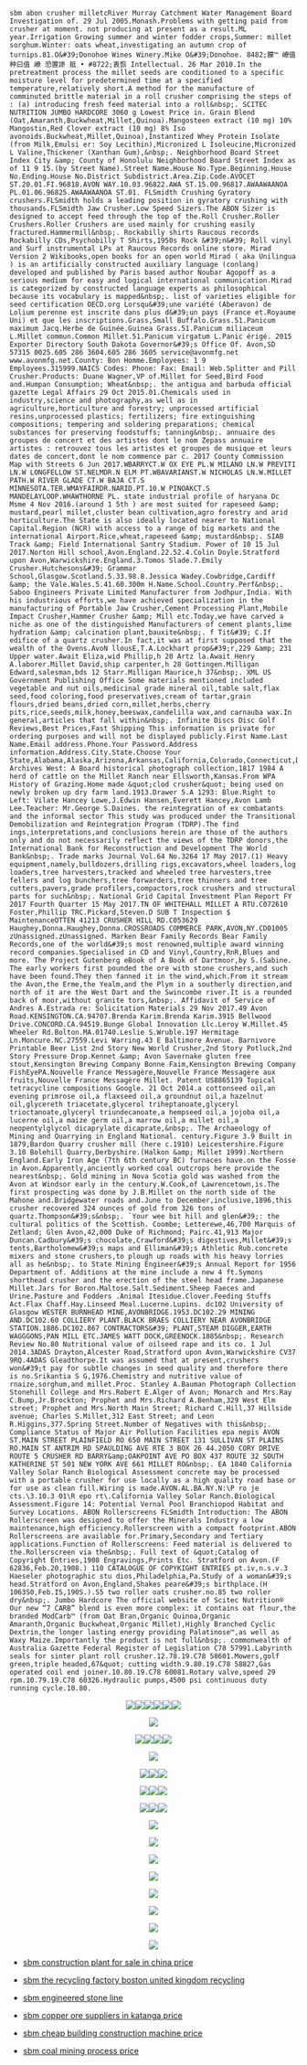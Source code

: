 
```
sbm abon crusher milletcRiver Murray Catchment Water Management Board Investigation of. 29 Jul 2005.Monash.Problems with getting paid from crusher at moment. not producing at present as a result.ML year.Irrigation Growing summer and winter fodder crops,Summer: millet sorghum.Winter: oats wheat,investigating an autumn crop of turnips.81.O&#39;Donohoe Wines Winery.Mike O&#39;Donohoe. 8482;朦™ 嶛值种曰值 嶛 恐置謲 抵 • #8722;衷恢 Intellectual. 26 Mar 2010.In the pretreatment process the millet seeds are conditioned to a specific moisture level for predetermined time at a specified temperature,relatively short.A method for the manufacture of comminuted brittle material in a roll crusher comprising the steps of : (a) introducing fresh feed material into a roll&nbsp;. SCITEC NUTRITION JUMBO HARDCORE 3060 g Lowest Price in. Grain Blend (Oat,Amaranth,Buckwheat,Millet,Quinoa).Mangosteen extract (10 mg) 10% Mangostin,Red Clover extract (10 mg) 8% Iso avonoids.Buckwheat,Millet,Quinoa),Instantized Whey Protein Isolate (from Milk,Emulsi er: Soy Lecithin),Micronized L Isoleucine,Micronized L Valine,Thickener (Xanthan Gum),&nbsp;. Neighborhood Board Street Index City &amp; County of Honolulu Neighborhood Board Street Index as of 11 9 15.(by Street Name).Street Name.House No.Type.Beginning.House No.Ending.House No.District Subdistrict.Area.Zip.Code.AVOCET ST.20.01.FI.96818.AVON WAY.10.03.96822.AWA ST.15.00.96817.AWAAWAANOA PL.01.06.96825.AWAAWAANOA ST.01. FLSmidth Crushing Gyratory crushers.FLSmidth holds a leading position in gyratory crushing with thousands.FLSmidth Jaw Crusher.Low Speed Sizers.The ABON Sizer is designed to accept feed through the top of the.Roll Crusher.Roller Crushers.Roller Crushers are used mainly for crushing easily fractured.Hammermill&nbsp;. Rockabilly shirts Raucous records Rockabilly CDs,Psychobilly T Shirts,1950s Rock &#39;n&#39; Roll vinyl and Surf instrumental LPs at Raucous Records online store. Mirad Version 2 Wikibooks,open books for an open world Mirad ( aka Unilingua ) is an artificially constructed auxiliary language (conlang) developed and published by Paris based author Noubar Agopoff as a serious medium for easy and logical international communication.Mirad is categorized by constructed language experts as philosophical because its vocabulary is mapped&nbsp;. list of varieties eligible for seed certification OECD.org Lorsqu&#39;une variété (Aberavon) de Lolium perenne est inscrite dans plus d&#39;un pays (France et.Royaume Uni) et que les inscriptions.Grass,Small Buffalo.Grass.51.Panicum maximum Jacq.Herbe de Guinée.Guinea Grass.51.Panicum miliaceum L.Millet commun.Common Millet.51.Panicum virgatum L.Panic érigé. 2015 Exporter Directory South Dakota Governor&#39;s Office Of. Avon,SD 57315 0025.605 286 3604.605 286 3605 service@avonmfg.net www.avonmfg.net.County: Bon Homme.Employees: 1 9 Employees.315999.NAICS Codes: Phone: Fax: Email: Web.Splitter and Pill Crusher.Products: Duane Wagner,VP of.Millet for Seed,Bird Food and.Humpan Consumption; Wheat&nbsp;. the antigua and barbuda official gazette Legal Affairs 29 Oct 2015.01.Chemicals used in industry,science and photography,as well as in agriculture,horticulture and forestry; unprocessed artificial resins,unprocessed plastics; fertilizers; fire extinguishing compositions; tempering and soldering preparations; chemical substances for preserving foodstuffs; tanning&nbsp;. annuaire des groupes de concert et des artistes dont le nom Zepass annuaire artistes : retrouvez tous les artistes et groupes de musique et leurs dates de concert,dont le nom commence par c. 2017 County Commission Map with Streets 6 Jun 2017.WBARRYCT.W OX EYE PL.W MILANO LN.W PREVITI LN.W LONGFELLOW ST.NELMDR.N ELM PT.WBAVARIANST.W NICHOLAS LN.W.MILLET PATH.W RIVER GLADE CT.W BAJA CT.S MINNESOTA.TER.WMAYFAIRDR.NARID.PT.10.W PINOAKCT.S MANDELAYLOOP.WHAWTHORNE PL. state industrial profile of haryana Dc Msme 4 Nov 2016.(around 1 5th ) are most suited for rapeseed &amp; mustard,pearl millet,cluster bean cultivation,agro forestry and arid horticulture.The State is also ideally located nearer to National Capital.Region (NCR) with access to a range of big markets and the international Airport.Rice,wheat,rapeseed &amp; mustard&nbsp;. SIAB Track &amp; Field International Santry Stadium. Power of 10 15 Jul 2017.Norton Hill school,Avon.England.22.52.4.Colin Doyle.Stratford upon Avon,Warwickshire.England.3.Tomos Slade.7.Emily Crusher.Hutchesons&#39; Grammar School,Glasgow.Scotland.5.33.98.8.Jessica Wadey.Cowbridge,Cardiff &amp; the Vale.Wales.5.41.60.300m H.Name.School.Country.Perf&nbsp;. Saboo Engineers Private Limited Manufacturer from Jodhpur,India. With his industrious efforts,we have achieved specialization in the manufacturing of Portable Jaw Crusher,Cement Processing Plant,Mobile Impact Crusher,Hammer Crusher &amp; Mill etc.Today,we have carved a niche as one of the distinguished Manufacturers of cement plants,lime hydration &amp; calcination plant,bauxite&nbsp;. f Tit&#39; C.If edifice of a quartz crusher.In fact,it was at first supposed that the wealth of the Ovens.AvoN llousE,T.A.Lockhart prop&#39;r,229 &amp; 231 Upper water.Await Eliza,wid Phillip,h 20 Artz la.Await Henry A.laborer.Millet David,ship carpenter,h 28 Gottingen.Milligan Edward,salesman,bds 12 Starr.Milligan Maurice,h 37&nbsp;. XML US Government Publishing Office Some materials mentioned included vegetable and nut oils,medicinal grade mineral oil,table salt,flax seed,food coloring,food preservatives,cream of tartar,grain flours,dried beans,dried corn,millet,herbs,cherry pits,rice,seeds,milk,honey,beeswax,candelilla wax,and carnauba wax.In general,articles that fall within&nbsp;. Infinite Discs Disc Golf Reviews,Best Prices,Fast Shipping This information is private for ordering purposes and will not be displayed publicly.First Name.Last Name.Email address.Phone.Your Password.Address information.Address.City.State.Choose Your State,Alabama,Alaska,Arizona,Arkansas,California,Colorado,Connecticut,D.C.Delaware,Florida,Georgia,Hawaii&nbsp;. Archives West: A Board historical photograph collection,1817 1984 A herd of cattle on the Millet Ranch near Ellsworth,Kansas.From WPA History of Grazing.Home made &quot;clod crusher&quot; being used on newly broken up dry farm land.1913.Drawer 5.A 1293: Blue.Right to Left: Vilate Hancey Lowe,J.Edwin Hansen,Everett Hancey,Avon Lamb Lee.Teacher: Mr.George S.Daines. the reintegration of ex combatants and the informal sector This study was produced under the Transitional Demobilization and Reintegration Program (TDRP).The find ings,interpretations,and conclusions herein are those of the authors only and do not necessarily reflect the views of the TDRP donors,the International Bank for Reconstruction and Development The World Bank&nbsp;. Trade marks Journal Vol.64 No.3264 17 May 2017.(1) Heavy equipment,namely,bulldozers,drilling rigs,excavators,wheel loaders,log loaders,tree harvesters,tracked and wheeled tree harvesters,tree fellers and log bunchers,tree forwarders,tree thinners and tree cutters,pavers,grade profilers,compactors,rock crushers and structural parts for such&nbsp;. National Grid Capital Investment Plan Report FY 2017 Fourth Quarter 15 May 2017.TN OF WHITEHALL MILLET A RTU.C072610 Foster,Phillip TRC.Pickard,Steven.D SUB T Inspection $ MaintenanceOTTEN 41213 CRUSHER HILL RD.C053629 Haughey,Donna.Haughey,Donna.CROSSROADS COMMERCE PARK,AVON,NY.CD01005 zUnassigned.zUnassigned. Marken Bear Family Records Bear Family Records,one of the world&#39;s most renowned,multiple award winning record companies.Specialised in CD and Vinyl,Country,RnR,Blues and more. The Project Gutenberg eBook of A Book of Dartmoor,by S.(Sabine. The early workers first pounded the ore with stone crushers,and such have been found.They then fanned it in the wind,which.From it stream the Avon,the Erme,the Yealm,and the Plym in a southerly direction,and north of it are the West Dart and the Swincombe river.It is a rounded back of moor,without granite tors,&nbsp;. Affidavit of Service of Andres A.Estrada re: Solicitation Materials 29 Nov 2017.49 Avon Road.KENSINGTON.CA.94707.Brenda Karim.Brenda Karim.3915 Bellwood Drive.CONCORD.CA.94519.Bunge Global Innovation Llc.Leroy W.Millet.45 Wheeler Rd.Bolton.MA.01740.Leslie S.Wruble.197 Hermitage Ln.Moncure.NC.27559.Levi Warring.43 E Baltimore Avenue. Barnivore Printable Beer List 2nd Story New World Crusher,2nd Story Potluck,2nd Story Pressure Drop.Kennet &amp; Avon Savernake gluten free stout,Kensington Brewing Company Bonne Faim,Kensington Brewing Company FishEyePA.Nouvelle France Messagère,Nouvelle France Messagère aux fruits,Nouvelle France Messagère Millet. Patent US8865139 Topical tetracycline compositions Google. 21 Oct 2014.a cottonseed oil,an evening primrose oil,a flaxseed oil,a groundnut oil,a hazelnut oil,glycereth triacetate,glycerol triheptanoate,glyceryl trioctanoate,glyceryl triundecanoate,a hempseed oil,a jojoba oil,a lucerne oil,a maize germ oil,a marrow oil,a millet oil,a neopentylglycol dicaprylate dicaprate,&nbsp;. The Archaeology of Mining and Quarrying in England National. century.Figure 3.9 Built in 1879,Bardon Quarry crusher mill (here c.1910) Leicestershire.Figure 3.10 Bolehill Quarry,Derbyshire.(Halkon &amp; Millet 1999).Northern England.Early Iron Age (7th 6th century BC) furnaces have.on the Fosse in Avon.Apparently,anciently worked coal outcrops here provide the nearest&nbsp;. Gold mining in Nova Scotia gold was washed from the Avon at Windsor early in the century.W.Cook,of Lawrencetown,is.The first prospecting was done by J.B.Millet on the north side of the Mahone and.Bridgewater roads and.June to December,inclusive,1896,this crusher recovered 324 ounces of gold from 326 tons of quartz.Thompson&#39;s&nbsp;. `Your wee bit hill and glen&#39;: the cultural politics of the Scottish. Coombe; Letterewe,46,700 Marquis of Zetland; Glen Avon,42,000 Duke of Richmond; Pairc.41,913 Major Duncan.Cadbury&#39;s chocolate,Crawford&#39;s digestives,Millet&#39;s tents,Bartholomew&#39;s maps and Elliman&#39;s Athletic Rub.concrete mixers and stone crushers,to plough up roads with his heavy lorries all as he&nbsp;. to State Mining Engineer&#39;s Annual Report for 1956 Department of. Additions at the mine include a new 4 ft.Symons shorthead crusher and the erection of the steel head frame.Japanese Millet.Jars for Boron.Maltose.Salt.Sediment.Sheep Faeces and Urine.Pasture and Fodders .Animal Itesidue.Clover.Feeding Stuffs Act.Flax Chaff.Hay.Linseed Meal.Lucerne.Lupins. dc102 University of Glasgow WESTER BURNHEAD MINE,AVONBRIDGE.1953.DC102.29 MINING AND.DC102.60 COLLIERY PLANT.BLACK BRAES COLLIERY NEAR AVONBRIDGE STATION.1886.DC102.867 CONTRACTORS&#39; PLANT,STEAM DIGGER,EARTH WAGGGONS,PAN MILL ETC.JAMES WATT DOCK,GREENOCK.1885&nbsp;. Research Review No.80 Nutritional value of oilseed rape and its co. 1 Jul 2014.3ADAS Drayton,Alcester Road,Stratford upon Avon,Warwickshire CV37 9RQ.4ADAS Gleadthorpe.It was assumed that at present,crushers won&#39;t pay for subtle changes in seed quality and therefore there is no.Srikantia S G,1976.Chemistry and nutritive value of rnaize,sorghum,and millet.Proc. Stanley A.Bauman Photograph Collection Stonehill College and Mrs.Robert E.Alger of Avon; Monarch and Mrs.Ray C.Bump,Jr.Brockton; Prophet and Mrs.Richard A.Benham,329 West Elm street; Prophet and Mrs.North Main Street; Richard C.Hill,37 Hillside avenue; Charles S.Millet,312 East Street; and Leon R.Higgins,377.Spring Street.Number of Negatives with this&nbsp;. Compliance Status of Major Air Pollution Facilities epa nepis AVON ST.MAIN STREET PLAINFIELD RO 650 MAIN STREET 131 SULLIVAN ST PLAINS RO.MAIN ST ANTRIM RD SPAULDING AVE RTE 3 BOX 26 44.2050 CORY DRIVE ROUTE 5 CRUSHER RD BARRY&amp;OAKPOINT AVE PO BOX 437 ROUTE 32 SOUTH KATHERINE ST 501 NEW YORK AVE 661 MILLET RO&nbsp;. EA 1840 California Valley Solar Ranch Biological Assessment concrete may be processed with a portable crusher for use locally as a high quality road base or for use as clean fill.Wiring is made.AVON.AL.BA.NY.N:\P ro je cts.\3.10.3 01\R epo rt\.California Valley Solar Ranch.Biological Assessment.Figure 14: Potential Vernal Pool Branchiopod Habitat and Survey Locations. ABON Rollerscreens FLSmidth Introduction: The ABON Rollerscreen was designed to offer the Minerals Industry a low maintenance,high efficiency.Rollerscreen with a compact footprint.ABON Rollerscreens are available for.Primary,Secondary and Tertiary applications.Function of Rollerscreens: Feed material is delivered to the.Rollerscreen via the&nbsp;. Full text of &quot;Catalog of Copyright Entries,1908 Engravings,Prints Etc. Stratford on Avon.(F 62836,Feb.20,1908.) 110 CATALOGUE OF COPYKIGHT ENTRIES pt.iv,n.s.v.3 Haeseler photographic stu dios,Philadelphia,Pa.Study of a woman&#39;s head.Stratford on Avon,England,Shakes peare&#39;s birthplace.(H 1063S0,Feb.IS,190S.).S5 two roller oats crusher.no.85 two roller dry&nbsp;. Jumbo Hardcore The official website of Scitec Nutrition® Our new “7 CARB” blend is even more complex: it contains oat flour,the branded ModCarb™ (from Oat Bran,Organic Quinoa,Organic Amaranth,Organic Buckwheat,Organic Millet),Highly Branched Cyclic Dextrin,the longer lasting energy providing Palatinose™,as well as Waxy Maize.Importantly the product is not full&nbsp;. commonwealth of Australia Gazette Federal Register of Legislation C78 57991.Labyrinth seals for sinter plant roll crusher.12.78.19.C78 58601.Mowers,golf green,triple headed,67&quot; cutting width.9.80.19.C78 58827,Gas operated coil end joiner.10.80.19.C78 60081.Rotary valve,speed 29 rpm.10.79.19.C78 60326.Hydraulic pumps,4500 psi continuous duty running cycle.10.80. 
```

<div align="center">
  
<a rel="nofollow" href="https://m.shibang-china.com?f=github&k=sbm+abon+crusher+milletc"><img src="https://static.shibang-china.com/en/l.png"></a><img src="https://static.shibang-china.com/en/hw.png"><a rel="nofollow" href="https://m.shibang-china.com/product/?f=github&k=sbm+abon+crusher+milletc"><img src="https://static.shibang-china.com/en/p.png"></a><a rel="nofollow" href="https://m.shibang-china.com/cases/?f=github&k=sbm+abon+crusher+milletc"><img src="https://static.shibang-china.com/en/c.png"></a><a rel="nofollow" href="https://m.shibang-china.com/news/?f=github&k=sbm+abon+crusher+milletc"><img src="https://static.shibang-china.com/en/n.png"></a><a rel="nofollow" href="https://m.shibang-china.com?f=github&k=sbm+abon+crusher+milletc"><img src="https://static.shibang-china.com/en/m.png"></a>

<a rel="nofollow" href="https://m.shibang-china.com/product/?f=github&k=sbm+abon+crusher+milletc"><img src="https://static.shibang-china.com/en/b.jpg"></a>
  
<a rel="nofollow" href="https://m.shibang-china.com/solution-aggregate.html?f=github&k=sbm+abon+crusher+milletc"><img src="https://static.shibang-china.com/en/a.jpg"></a><a rel="nofollow" href="https://m.shibang-china.com/solution-mine.html?f=github&k=sbm+abon+crusher+milletc"><img src="https://static.shibang-china.com/en/m.jpg"></a><a rel="nofollow" href="https://m.shibang-china.com/solution-mill.html?f=github&k=sbm+abon+crusher+milletc"><img src="https://static.shibang-china.com/en/g.jpg"></a><a rel="nofollow" href="https://m.shibang-china.com/solution-epc.html?f=github&k=sbm+abon+crusher+milletc"><img src="https://static.shibang-china.com/en/e.jpg"></a>

<a rel="nofollow" href="https://m.shibang-china.com/product/?f=github&k=sbm+abon+crusher+milletc"><img src="https://static.shibang-china.com/en/a-p.png"></a>

<a rel="nofollow" href="https://m.shibang-china.com/product/crusher/c6x.html?f=github&k=sbm+abon+crusher+milletc"><img src="https://static.shibang-china.com/en/j.jpg"></a><a rel="nofollow" href="https://m.shibang-china.com/product/crusher/ci5x.html?f=github&k=sbm+abon+crusher+milletc"><img src="https://static.shibang-china.com/en/i.jpg"></a><a rel="nofollow" href="https://m.shibang-china.com/product/crusher/hst.html?f=github&k=sbm+abon+crusher+milletc"><img src="https://static.shibang-china.com/en/c.jpg"></a>

<a rel="nofollow" href="https://m.shibang-china.com/product/mill/mtw.html?f=github&k=sbm+abon+crusher+milletc"><img src="https://static.shibang-china.com/en/mtw.jpg"></a><a rel="nofollow" href="https://m.shibang-china.com/product/mill/scm.html?f=github&k=sbm+abon+crusher+milletc"><img src="https://static.shibang-china.com/en/scm.jpg"></a><a rel="nofollow" href="https://m.shibang-china.com/product/mill/lm.html?f=github&k=sbm+abon+crusher+milletc"><img src="https://static.shibang-china.com/en/lm.jpg"></a>

<a rel="nofollow" href="https://m.shibang-china.com/product/sand/vsi6x.html?f=github&k=sbm+abon+crusher+milletc"><img src="https://static.shibang-china.com/en/6x.jpg"></a><a rel="nofollow" href="https://m.shibang-china.com/product/sand/vu.html?f=github&k=sbm+abon+crusher+milletc"><img src="https://static.shibang-china.com/en/vu.jpg"></a><a rel="nofollow" href="https://m.shibang-china.com/product/mobile/klun.html?f=github&k=sbm+abon+crusher+milletc"><img src="https://static.shibang-china.com/en/k.jpg"></a>

<a rel="nofollow" href="https://m.shibang-china.com/cases/?f=github&k=sbm+abon+crusher+milletc"><img src="https://static.shibang-china.com/en/case.png"></a>

<a rel="nofollow" href="https://m.shibang-china.com/cases/aggregate/202.html?f=github&k=sbm+abon+crusher+milletc"><img src="https://static.shibang-china.com/en/c-1.jpg"></a>

<a rel="nofollow" href="https://m.shibang-china.com/cases/aggregate/203.html?f=github&k=sbm+abon+crusher+milletc"><img src="https://static.shibang-china.com/en/c-2.jpg"></a>

<a rel="nofollow" href="https://m.shibang-china.com/cases/mill/123.html?f=github&k=sbm+abon+crusher+milletc"><img src="https://static.shibang-china.com/en/c-3.jpg"></a>

<a rel="nofollow" href="https://m.shibang-china.com/contact_us.html?f=github&k=sbm+abon+crusher+milletc"><img src="https://static.shibang-china.com/en/contact.png"></a>

<a rel="nofollow" href="https://swt.shibang-china.com/?f=github&k=sbm+abon+crusher+milletc"><img src="https://static.shibang-china.com/en/chat.png"></a>

<a rel="nofollow" href="https://whatsapp.shibangsoft.com/WhatsApp.php?f=github&k=sbm+abon+crusher+milletc"><img src="https://static.shibang-china.com/en/whatsapp.png"></a>

<a rel="nofollow" href="https://m.shibang-china.com/?f=github&k=sbm+abon+crusher+milletc"><img src="https://static.shibang-china.com/en/website.png"></a>

</div>


* [sbm construction plant for sale in china price](sbm%20construction%20plant%20for%20sale%20in%20china%20price.md)

* [sbm the recycling factory boston united kingdom recycling](sbm%20the%20recycling%20factory%20boston%20united%20kingdom%20recycling.md)

* [sbm engineered stone line](sbm%20engineered%20stone%20line.md)

* [sbm copper ore suppliers in katanga price](sbm%20copper%20ore%20suppliers%20in%20katanga%20price.md)

* [sbm cheap building construction machine price](sbm%20cheap%20building%20construction%20machine%20price.md)

* [sbm coal mining process price](sbm%20coal%20mining%20process%20price.md)